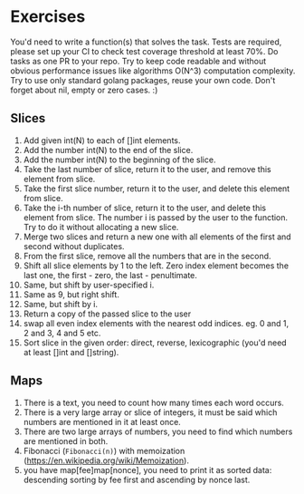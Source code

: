 # Exercises
You'd need to write a function(s) that solves the task. Tests are required, please set up your CI to check test coverage threshold at least 70%.
Do tasks as one PR to your repo.
Try to keep code readable and without obvious performance issues like algorithms O(N^3) computation complexity.
Try to use only standard golang packages, reuse your own code.
Don't forget about nil, empty or zero cases. :)

## Slices
1. Add given int(N) to each of []int elements.
2. Add the number int(N) to the end of the slice.
3. Add the number int(N) to the beginning of the slice.
4. Take the last number of slice, return it to the user, and remove this element from slice.
5. Take the first slice number, return it to the user, and delete this element from slice.
6. Take the i-th number of slice, return it to the user, and delete this element from slice. The number i is passed by the user to the function. Try to do it without allocating a new slice. 
7. Merge two slices and return a new one with all elements of the first and second without duplicates.
8. From the first slice, remove all the numbers that are in the second.
9. Shift all slice elements by 1 to the left. Zero index element becomes the last one, the first - zero, the last - penultimate.
10. Same, but shift by user-specified i.
11. Same as 9, but right shift.
12. Same, but shift by i.
13. Return a copy of the passed slice to the user
14. swap all even index elements with the nearest odd indices. eg. 0 and 1, 2 and 3, 4 and 5 etc.
15. Sort slice in the given order: direct, reverse, lexicographic (you'd need at least []int and []string).

## Maps
1. There is a text, you need to count how many times each word occurs.
2. There is a very large array or slice of integers, it must be said which numbers are mentioned in it at least once.
3. There are two large arrays of numbers, you need to find which numbers are mentioned in both.
4. Fibonacci (`Fibonacci(n)`) with memoization (https://en.wikipedia.org/wiki/Memoization).
5. you have map[fee]map[nonce], you need to print it as sorted data: descending sorting by fee first and ascending by nonce last.  
